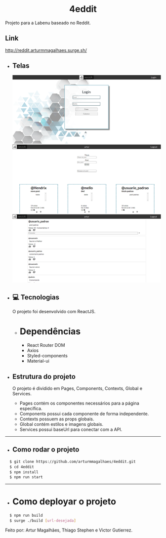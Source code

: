 <h1 align="center">4eddit</h1>
Projeto para a Labenu baseado no Reddit.

  ## Link
  http://reddit.arturmmagalhaes.surge.sh/

- ## Telas
  <img src="./src/Global/4eddit-login.png" />
  <img src="./src/Global/4eddit-feed.png" />
  <img src="./src/Global/4eddit-post.png" />
  
- ## 💻️ Tecnologias
  O projeto foi desenvolvido com ReactJS.

  - # Dependências
    - React Router DOM
    - Axios
    - Styled-components
    - Material-ui
    
- ## Estrutura do projeto

  O projeto é dividido em Pages, Components, Contexts, Global e Services.
    - Pages contém os componentes necessários para a página específica.
    - Components possui cada componente de forma independente.
    - Contexts possuem as props globais.
    - Global contém estilos e imagens globais.
    - Services possui baseUrl para conectar com a API.
---
- ## Como rodar o projeto
```bash
  $ git clone https://github.com/arturmmagalhaes/4eddit.git
  $ cd 4eddit
  $ npm install
  $ npm run start
```
---
- # Como deployar o projeto
```bash
  $ npm run build
  $ surge ./build [url-desejada]
```

Feito por: Artur Magalhães, Thiago Stephen e Victor Gutierrez.
